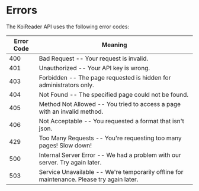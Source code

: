 # Errors

<!-- <aside class="notice">
This error section is stored in a separate file in <code>includes/_errors.md</code>. Slate allows you to optionally separate out your docs into many files...just save them to the <code>includes</code> folder and add them to the top of your <code>index.md</code>'s frontmatter. Files are included in the order listed.
</aside> -->

The KoiReader API uses the following error codes:


Error Code | Meaning
---------- | -------
400 | Bad Request -- Your request is invalid.
401 | Unauthorized -- Your API key is wrong.
403 | Forbidden -- The page requested is hidden for administrators only.
404 | Not Found -- The specified page could not be found.
405 | Method Not Allowed -- You tried to access a page with an invalid method.
406 | Not Acceptable -- You requested a format that isn't json.
429 | Too Many Requests -- You're requesting too many pages! Slow down!
500 | Internal Server Error -- We had a problem with our server. Try again later.
503 | Service Unavailable -- We're temporarily offline for maintenance. Please try again later.
